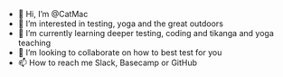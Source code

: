 - 👋 Hi, I’m @CatMac
- 👀 I’m interested in testing, yoga and the great outdoors
- 🌱 I’m currently learning deeper testing, coding and tikanga and yoga teaching
- 💞️ I’m looking to collaborate on how to best test for you
- 📫 How to reach me Slack, Basecamp or GitHub

<!---
CatMac/CatMac is a ✨ special ✨ repository because its `README.md` (this file) appears on your GitHub profile.
You can click the Preview link to take a look at your changes.
--->
